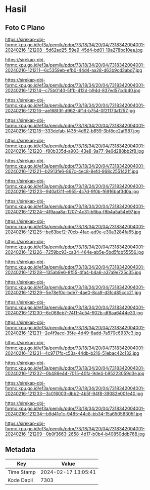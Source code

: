 # Hasil

## Foto C Plano

https://sirekap-obj-formc.kpu.go.id/ef3a/pemilu/pdpr/73/18/34/20/04/7318342004001-20240216-121208--5d62ad25-59e9-45d4-bd01-19a278bc10ea.jpg

https://sirekap-obj-formc.kpu.go.id/ef3a/pemilu/pdpr/73/18/34/20/04/7318342004001-20240216-121211--6c5359eb-efb0-44d4-aa28-d63b9cd3abd7.jpg

https://sirekap-obj-formc.kpu.go.id/ef3a/pemilu/pdpr/73/18/34/20/04/7318342004001-20240216-121214--c75b0140-5ffb-412d-b94d-837ed57cdb40.jpg

https://sirekap-obj-formc.kpu.go.id/ef3a/pemilu/pdpr/73/18/34/20/04/7318342004001-20240216-121216--ae168f3f-d962-4f1d-b754-0f21173a1257.jpg

https://sirekap-obj-formc.kpu.go.id/ef3a/pemilu/pdpr/73/18/34/20/04/7318342004001-20240216-121218--333defab-f435-4d62-b859-3bf8ce2af987.jpg

https://sirekap-obj-formc.kpu.go.id/ef3a/pemilu/pdpr/73/18/34/20/04/7318342004001-20240216-121220--f80b335d-a903-43e8-9a77-9e6d288bb2f8.jpg

https://sirekap-obj-formc.kpu.go.id/ef3a/pemilu/pdpr/73/18/34/20/04/7318342004001-20240216-121221--b2913fe6-867c-4ec8-9efd-968c2551421f.jpg

https://sirekap-obj-formc.kpu.go.id/ef3a/pemilu/pdpr/73/18/34/20/04/7318342004001-20240216-121223--940a1311-e955-4c7d-9f0b-f6916baf3d0a.jpg

https://sirekap-obj-formc.kpu.go.id/ef3a/pemilu/pdpr/73/18/34/20/04/7318342004001-20240216-121224--4f9aaa8a-1207-4c31-b6ba-f8b4a5a54e97.jpg

https://sirekap-obj-formc.kpu.go.id/ef3a/pemilu/pdpr/73/18/34/20/04/7318342004001-20240216-121225--be63bef2-70cb-4fac-ad9e-e30a3284fa65.jpg

https://sirekap-obj-formc.kpu.go.id/ef3a/pemilu/pdpr/73/18/34/20/04/7318342004001-20240216-121226--7259bc93-ca34-464e-ab5e-5bd5fdb55556.jpg

https://sirekap-obj-formc.kpu.go.id/ef3a/pemilu/pdpr/73/18/34/20/04/7318342004001-20240216-121228--135ab9e6-8f55-4fa4-b4a6-a37a9e725c35.jpg

https://sirekap-obj-formc.kpu.go.id/ef3a/pemilu/pdpr/73/18/34/20/04/7318342004001-20240216-121229--5e78ef0c-bde7-4ae0-8ca9-d3fcd85ccc21.jpg

https://sirekap-obj-formc.kpu.go.id/ef3a/pemilu/pdpr/73/18/34/20/04/7318342004001-20240216-121230--6c068eb7-74f1-4c54-902b-df6aa6444e33.jpg

https://sirekap-obj-formc.kpu.go.id/ef3a/pemilu/pdpr/73/18/34/20/04/7318342004001-20240216-121231--2e4f9acd-35fe-4d49-8add-7a570c6937c3.jpg

https://sirekap-obj-formc.kpu.go.id/ef3a/pemilu/pdpr/73/18/34/20/04/7318342004001-20240216-121231--4c9717fc-c53a-44db-b216-51ebac42c132.jpg

https://sirekap-obj-formc.kpu.go.id/ef3a/pemilu/pdpr/73/18/34/20/04/7318342004001-20240216-121232--0b486e44-7015-40fa-9de4-b95223059d3e.jpg

https://sirekap-obj-formc.kpu.go.id/ef3a/pemilu/pdpr/73/18/34/20/04/7318342004001-20240216-121233--3c016003-dbb2-4b5f-94f8-39082e001e40.jpg

https://sirekap-obj-formc.kpu.go.id/ef3a/pemilu/pdpr/73/18/34/20/04/7318342004001-20240216-121234--b9d41e1c-9485-44c8-bb34-15a65058305f.jpg

https://sirekap-obj-formc.kpu.go.id/ef3a/pemilu/pdpr/73/18/34/20/04/7318342004001-20240216-121209--0b0f3663-2658-4d17-b0b4-b40850ddb768.jpg


## Metadata

| Key        | Value               |
| ---------- | ------------------- |
| Time Stamp | 2024-02-17 13:05:41 |
| Kode Dapil | 7303                |



